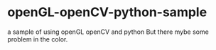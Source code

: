 # openGL-openCV-python-sample
a sample of using openGL openCV and python
But there mybe some problem in the color.
